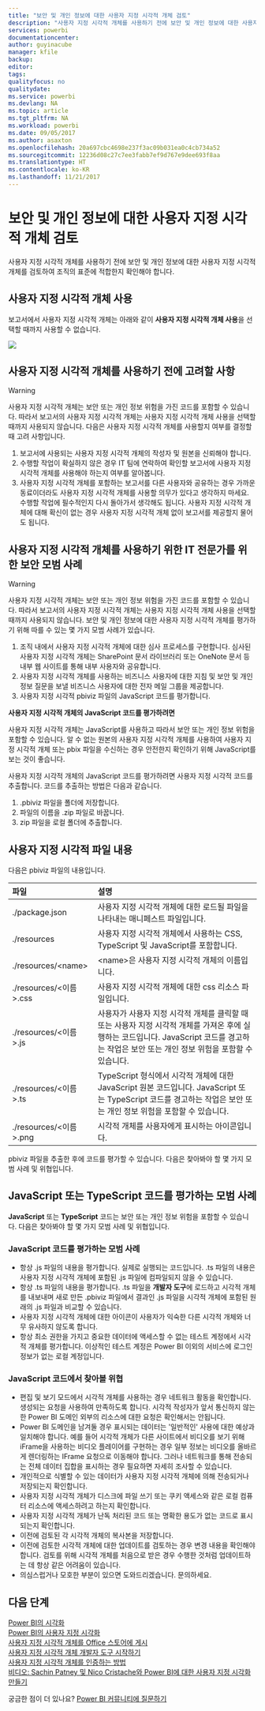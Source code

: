 ```yaml
---
title: "보안 및 개인 정보에 대한 사용자 지정 시각적 개체 검토"
description: "사용자 지정 시각적 개체를 사용하기 전에 보안 및 개인 정보에 대한 사용자 지정 시각적 개체를 검토하여 조직의 표준에 적합한지 확인해야 합니다."
services: powerbi
documentationcenter: 
author: guyinacube
manager: kfile
backup: 
editor: 
tags: 
qualityfocus: no
qualitydate: 
ms.service: powerbi
ms.devlang: NA
ms.topic: article
ms.tgt_pltfrm: NA
ms.workload: powerbi
ms.date: 09/05/2017
ms.author: asaxton
ms.openlocfilehash: 20a697cbc4698e237f3ac09b031ea0c4cb734a52
ms.sourcegitcommit: 12236d08c27c7ee3fabb7ef9d767e9dee693f8aa
ms.translationtype: HT
ms.contentlocale: ko-KR
ms.lasthandoff: 11/21/2017
---
```

# <a name="review-custom-visuals-for-security-and-privacy"></a>보안 및 개인 정보에 대한 사용자 지정 시각적 개체 검토
사용자 지정 시각적 개체를 사용하기 전에 보안 및 개인 정보에 대한 사용자 지정 시각적 개체를 검토하여 조직의 표준에 적합한지 확인해야 합니다.

## <a name="enable-a-custom-visual"></a>사용자 지정 시각적 개체 사용
<a name="enable"></a>보고서에서 사용자 지정 시각적 개체는 아래와 같이 **사용자 지정 시각적 개체 사용**을 선택할 때까지 사용할 수 없습니다.  

![](media/service-custom-visuals-review-for-security-and-privacy/emptyvisual.png)

## <a name="considerations-before-you-enable-a-custom-visual"></a>사용자 지정 시각적 개체를 사용하기 전에 고려할 사항
<a name="considerations"></a>

> [!WARNING]
> 사용자 지정 시각적 개체는 보안 또는 개인 정보 위험을 가진 코드를 포함할 수 있습니다. 따라서 보고서의 사용자 지정 시각적 개체는 사용자 지정 시각적 개체 사용을 선택할 때까지 사용되지 않습니다. 다음은 사용자 지정 시각적 개체를 사용할지 여부를 결정할 때 고려 사항입니다.
> 
> 

1. 보고서에 사용되는 사용자 지정 시각적 개체의 작성자 및 원본을 신뢰해야 합니다.
2. 수행할 작업이 확실하지 않은 경우 IT 팀에 연락하여 확인할 보고서에 사용자 지정 시각적 개체를 사용해야 하는지 여부를 알아봅니다.
3. 사용자 지정 시각적 개체를 포함하는 보고서를 다른 사용자와 공유하는 경우 가까운 동료이더라도 사용자 지정 시각적 개체를 사용할 의무가 있다고 생각하지 마세요. 수행할 작업에 필수적인지 다시 돌아가서 생각해도 됩니다. 사용자 지정 시각적 개체에 대해 확신이 없는 경우 사용자 지정 시각적 개체 없이 보고서를 제공할지 물어도 됩니다.

## <a name="security-best-practices-for-it-professionals-to-enable-a-custom-visual"></a>사용자 지정 시각적 개체를 사용하기 위한 IT 전문가를 위한 보안 모범 사례
<a name="security"></a>

> [!WARNING]
> 사용자 지정 시각적 개체는 보안 또는 개인 정보 위험을 가진 코드를 포함할 수 있습니다. 따라서 보고서의 사용자 지정 시각적 개체는 사용자 지정 시각적 개체 사용을 선택할 때까지 사용되지 않습니다. 보안 및 개인 정보에 대한 사용자 지정 시각적 개체를 평가하기 위해 따를 수 있는 몇 가지 모범 사례가 있습니다.
> 
> 

1. 조직 내에서 사용자 지정 시각적 개체에 대한 심사 프로세스를 구현합니다. 심사된 사용자 지정 시각적 개체는 SharePoint 문서 라이브러리 또는 OneNote 문서 등 내부 웹 사이트를 통해 내부 사용자와 공유합니다.
2. 사용자 지정 시각적 개체를 사용하는 비즈니스 사용자에 대한 지침 및 보안 및 개인 정보 질문을 보낼 비즈니스 사용자에 대한 전자 메일 그룹을 제공합니다.
3. 사용자 지정 시각적 pbiviz 파일의 JavaScript 코드를 평가합니다.

**사용자 지정 시각적 개체의 JavaScript 코드를 평가하려면**

사용자 지정 시각적 개체는 JavaScript를 사용하고 따라서 보안 또는 개인 정보 위험을 포함할 수 있습니다. 알 수 없는 원본의 사용자 지정 시각적 개체를 사용하여 사용자 지정 시각적 개체 또는 pbix 파일을 수신하는 경우 안전한지 확인하기 위해 JavaScript를 보는 것이 좋습니다.

사용자 지정 시각적 개체의 JavaScript 코드를 평가하려면 사용자 지정 시각적 코드를 추출합니다. 코드를 추출하는 방법은 다음과 같습니다.  

1. .pbiviz 파일을 폴더에 저장합니다.
2. 파일의 이름을 .zip 파일로 바꿉니다.
3. zip 파일을 로컬 폴더에 추출합니다.

## <a name="custom-visual-file-contents"></a>사용자 지정 시각적 파일 내용
다음은 pbiviz 파일의 내용입니다.

| **파일** | **설명** |
|:--- |:--- |
| ./package.json |사용자 지정 시각적 개체에 대한 로드될 파일을 나타내는 매니페스트 파일입니다. |
| ./resources |사용자 지정 시각적 개체에서 사용하는 CSS, TypeScript 및 JavaScript를 포함합니다. |
| ./resources/&lt;name&gt; |&lt;name&gt;은 사용자 지정 시각적 개체의 이름입니다. |
| ./resources/&lt;이름&gt;.css |사용자 지정 시각적 개체에 대한 css 리소스 파일입니다. |
| ./resources/&lt;이름&gt;.js |사용자가 사용자 지정 시각적 개체를 클릭할 때 또는 사용자 지정 시각적 개체를 가져온 후에 실행하는 코드입니다. JavaScript 코드를 경고하는 작업은 보안 또는 개인 정보 위험을 포함할 수 있습니다. |
| ./resources/&lt;이름&gt;.ts |TypeScript 형식에서 시각적 개체에 대한 JavaScript 원본 코드입니다. JavaScript 또는 TypeScript 코드를 경고하는 작업은 보안 또는 개인 정보 위험을 포함할 수 있습니다. |
| ./resources/&lt;이름&gt;.png |시각적 개체를 사용자에게 표시하는 아이콘입니다. |

pbiviz 파일을 추출한 후에 코드를 평가할 수 있습니다. 다음은 찾아봐야 할 몇 가지 모범 사례 및 위협입니다.

## <a name="best-practices-to-evaluate-the-javascript-or-typescript-code"></a>JavaScript 또는 TypeScript 코드를 평가하는 모범 사례
**JavaScript** 또는 **TypeScript** 코드는 보안 또는 개인 정보 위험을 포함할 수 있습니다. 다음은 찾아봐야 할 몇 가지 모범 사례 및 위협입니다.

### <a name="best-practices-to-evaluate-javascript-code"></a>JavaScript 코드를 평가하는 모범 사례
* 항상 .js 파일의 내용을 평가합니다. 실제로 실행되는 코드입니다. .ts 파일의 내용은 사용자 지정 시각적 개체에 포함된 .js 파일에 컴파일되지 않을 수 있습니다.
* 항상 .ts 파일의 내용을 평가합니다. .ts 파일을 **개발자 도구**에 로드하고 시각적 개체를 내보내며 새로 만든 .pbiviz 파일에서 결과인 .js 파일을 시각적 개체에 포함된 원래의 .js 파일과 비교할 수 있습니다.
* 사용자 지정 시각적 개체에 대한 아이콘이 사용자가 익숙한 다른 시각적 개체와 너무 유사하지 않도록 합니다.
* 항상 최소 권한을 가지고 중요한 데이터에 액세스할 수 없는 테스트 계정에서 시각적 개체를 평가합니다. 이상적인 테스트 계정은 Power BI 이외의 서비스에 로그인 정보가 없는 로컬 계정입니다.

### <a name="threats-to-look-for-in-javascript-code"></a>JavaScript 코드에서 찾아볼 위협
* 편집 및 보기 모드에서 시각적 개체를 사용하는 경우 네트워크 활동을 확인합니다. 생성되는 요청을 사용하여 만족하도록 합니다. 시각적 작성자가 앞서 통신하지 않는 한 Power BI 도메인 외부의 리소스에 대한 요청은 확인해서는 안됩니다.
* Power BI 도메인을 남겨둘 경우 표시되는 데이터는 '일반적인' 사용에 대한 예상과 일치해야 합니다. 예를 들어 시각적 개체가 다른 사이트에서 비디오를 보기 위해 iFrame을 사용하는 비디오 플레이어를 구현하는 경우 일부 정보는 비디오를 올바르게 렌더링하는 IFrame 요청으로 이동해야 합니다. 그러나 네트워크를 통해 전송되는 전체 데이터 집합을 표시하는 경우 필요하면 자세히 조사할 수 있습니다.
* 개인적으로 식별할 수 있는 데이터가 사용자 지정 시각적 개체에 의해 전송되거나 저장되는지 확인합니다.
* 사용자 지정 시각적 개체가 디스크에 파일 쓰기 또는 쿠키 액세스와 같은 로컬 컴퓨터 리소스에 액세스하려고 하는지 확인합니다.
* 사용자 지정 시각적 개체가 난독 처리된 코드 또는 명확한 용도가 없는 코드로 표시되는지 확인합니다.
* 이전에 검토된 각 시각적 개체의 복사본을 저장합니다.
* 이전에 검토한 시각적 개체에 대한 업데이트를 검토하는 경우 변경 내용을 확인해야 합니다. 검토를 위해 시각적 개체를 처음으로 받은 경우 수행한 것처럼 업데이트하는 데 항상 같은 어려움이 있습니다.
* 의심스럽거나 모호한 부분이 있으면 도와드리겠습니다. 문의하세요.

## <a name="next-steps"></a>다음 단계
[Power BI의 시각화](power-bi-report-visualizations.md)  
[Power BI의 사용자 지정 시각화](power-bi-custom-visuals.md)  
[사용자 지정 시각적 개체를 Office 스토어에 게시](developer/office-store.md)  
[사용자 지정 시각적 개체 개발자 도구 시작하기](service-custom-visuals-getting-started-with-developer-tools.md)  
[사용자 지정 시각적 개체를 인증하는 방법](power-bi-custom-visuals-certified.md)    
[비디오: Sachin Patney 및 Nico Cristache와 Power BI에 대한 사용자 지정 시각화 만들기](https://www.youtube.com/watch?v=kULc2VbwjCc)  

궁금한 점이 더 있나요? [Power BI 커뮤니티에 질문하기](http://community.powerbi.com/)

